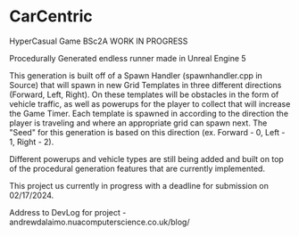 # CarCentric
HyperCasual Game BSc2A
WORK IN PROGRESS

Procedurally Generated endless runner made in Unreal Engine 5

This generation is built off of a Spawn Handler (spawnhandler.cpp in Source) that will spawn in new Grid Templates 
in three different directions (Forward, Left, Right). On these templates will be obstacles in the form of vehicle traffic, 
as well as powerups for the player to collect that will increase the Game Timer. Each template is spawned in according to 
the direction the player is traveling and where an appropriate grid can spawn next. The "Seed" for this generation is based
on this direction (ex. Forward - 0, Left - 1, Right - 2). 

Different powerups and vehicle types are still being added and built on top of the procedural generation features that
are currently implemented. 

This project us currently in progress with a deadline for submission on 02/17/2024. 

Address to DevLog for project - andrewdalaimo.nuacomputerscience.co.uk/blog/
